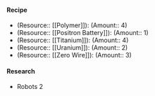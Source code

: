 #### Recipe
- (Resource:: [[Polymer]]): (Amount:: 4)
- (Resource:: [[Positron Battery]]): (Amount:: 1)
- (Resource:: [[Titanium]]): (Amount:: 4)
- (Resource:: [[Uranium]]): (Amount:: 2)
- (Resource:: [[Zero Wire]]): (Amount:: 3)

#### Research
- Robots 2